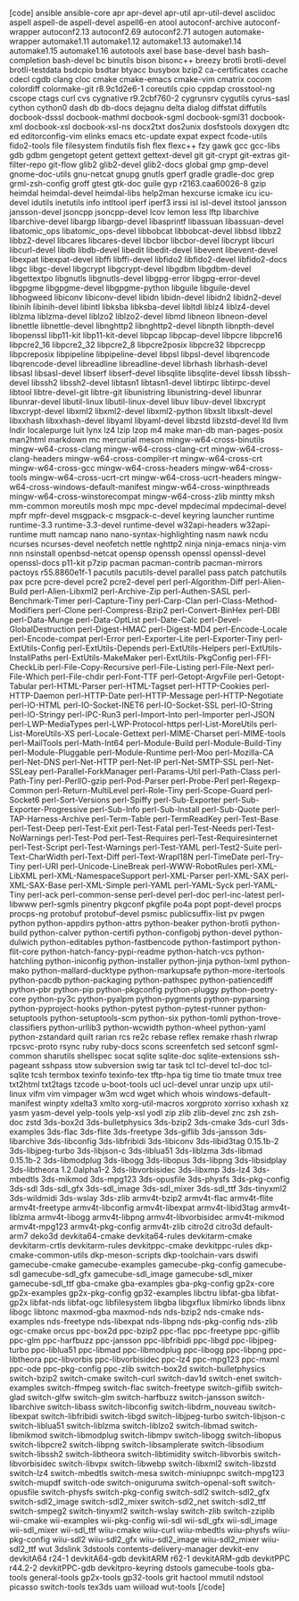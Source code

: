 [code] ansible    ansible-core    apr    apr-devel    apr-util    apr-util-devel    asciidoc    aspell    aspell-de    aspell-devel    aspell6-en    atool    autoconf-archive    autoconf-wrapper    autoconf2.13    autoconf2.69    autoconf2.71    autogen    automake-wrapper    automake1.11    automake1.12    automake1.13    automake1.14    automake1.15    automake1.16    autotools    axel    base    base-devel    bash    bash-completion    bash-devel    bc    binutils    bison    bisonc++    breezy    brotli    brotli-devel    brotli-testdata    bsdcpio    bsdtar    btyacc    busybox    bzip2    ca-certificates    ccache    cdecl    cgdb    clang    cloc    cmake    cmake-emacs    cmake-vim    cmatrix    cocom    colordiff    colormake-git r8.9c1d2e6-1    coreutils    cpio    cppdap   crosstool-ng    cscope    ctags    curl    cvs    cygnative r9.2cbf760-2    cygrunsrv    cygutils    cyrus-sasl    cython    cython0   dash    db    db-docs    dejagnu    delta    dialog   diffstat    diffutils    docbook-dsssl    docbook-mathml   docbook-sgml    docbook-sgml31    docbook-xml    docbook-xsl    docbook-xsl-ns    docx2txt    dos2unix    dosfstools    doxygen    dtc    ed    editorconfig-vim    elinks    emacs    etc-update    expat    expect    fcode-utils    fido2-tools    file    filesystem    findutils    fish    flex    flexc++    fzy    gawk    gcc    gcc-libs    gdb    gdbm    gengetopt    getent    gettext    gettext-devel    git    git-crypt    git-extras    git-filter-repo    git-flow    glib2    glib2-devel    glib2-docs    global    gmp    gmp-devel    gnome-doc-utils    gnu-netcat    gnupg    gnutls    gperf    gradle    gradle-doc    grep   grml-zsh-config    groff    gtest    gtk-doc    guile    gyp r2163.caa60026-8    gzip    heimdal    heimdal-devel    heimdal-libs    help2man    hexcurse    icmake    icu    icu-devel    idutils    inetutils    info    intltool    iperf    iperf3    irssi    isl    isl-devel    itstool    jansson    jansson-devel    jsoncpp    jsoncpp-devel    lcov   lemon   less    lftp   libarchive    libarchive-devel   libargp    libargp-devel   libasprintf    libassuan    libassuan-devel   libatomic_ops   libatomic_ops-devel   libbobcat    libbobcat-devel   libbsd   libbz2    libbz2-devel   libcares   libcares-devel   libcbor    libcbor-devel   libcrypt    libcurl    libcurl-devel   libdb    libdb-devel    libedit   libedit-devel   libevent    libevent-devel   libexpat    libexpat-devel    libffi    libffi-devel    libfido2    libfido2-devel   libfido2-docs   libgc    libgc-devel   libgcrypt    libgcrypt-devel   libgdbm    libgdbm-devel   libgettextpo    libgnutls    libgnutls-devel   libgpg-error    libgpg-error-devel   libgpgme    libgpgme-devel   libgpgme-python   libguile    libguile-devel   libhogweed    libiconv    libiconv-devel    libidn    libidn-devel   libidn2    libidn2-devel   libinih    libinih-devel   libintl    libksba    libksba-devel   libltdl    liblz4    liblz4-devel   liblzma    liblzma-devel   liblzo2   liblzo2-devel   libmd   libneon   libneon-devel   libnettle    libnettle-devel   libnghttp2    libnghttp2-devel   libnpth    libnpth-devel   libopenssl    libp11-kit    libp11-kit-devel   libpcap   libpcap-devel   libpcre    libpcre16    libpcre2_16    libpcre2_32    libpcre2_8    libpcre2posix    libpcre32    libpcrecpp    libpcreposix    libpipeline    libpipeline-devel   libpsl    libpsl-devel   libqrencode   libqrencode-devel   libreadline    libreadline-devel   librhash    librhash-devel   libsasl    libsasl-devel   libserf    libserf-devel   libsqlite    libsqlite-devel    libssh    libssh-devel   libssh2    libssh2-devel   libtasn1    libtasn1-devel   libtirpc   libtirpc-devel   libtool    libtre-devel-git   libtre-git   libunistring    libunistring-devel   libunrar   libunrar-devel   libutil-linux    libutil-linux-devel    libuv    libuv-devel   libxcrypt    libxcrypt-devel    libxml2    libxml2-devel   libxml2-python    libxslt    libxslt-devel   libxxhash    libxxhash-devel   libyaml    libyaml-devel   libzstd    libzstd-devel   lld   llvm    lndir   localepurge   luit   lynx   lz4   lzip   lzop   m4    make    man-db    man-pages-posix   man2html   markdown   mc   mercurial   meson   mingw-w64-cross-binutils   mingw-w64-cross-clang   mingw-w64-cross-clang-crt   mingw-w64-cross-clang-headers   mingw-w64-cross-compiler-rt   mingw-w64-cross-crt   mingw-w64-cross-gcc   mingw-w64-cross-headers   mingw-w64-cross-tools   mingw-w64-cross-ucrt-crt   mingw-w64-cross-ucrt-headers   mingw-w64-cross-windows-default-manifest   mingw-w64-cross-winpthreads   mingw-w64-cross-winstorecompat   mingw-w64-cross-zlib   mintty   mksh   mm-common   moreutils   mosh   mpc    mpc-devel   mpdecimal    mpdecimal-devel   mpfr    mpfr-devel   msgpack-c    msgpack-c-devel   keyring   launcher    runtime    runtime-3.3   runtime-3.3-devel   runtime-devel    w32api-headers   w32api-runtime   mutt   namcap   nano    nano-syntax-highlighting   nasm   nawk   ncdu   ncurses    ncurses-devel    neofetch   nettle    nghttp2   ninja   ninja-emacs   ninja-vim   nnn   nsinstall   openbsd-netcat   opensp   openssh   openssl    openssl-devel   openssl-docs   p11-kit    p7zip    pacman    pacman-contrib    pacman-mirrors    pactoys r55.8860e1f-1    pacutils    pacutils-devel    parallel    pass    patch    patchutils    pax    pcre    pcre-devel    pcre2    pcre2-devel    perl    perl-Algorithm-Diff   perl-Alien-Build    perl-Alien-Libxml2    perl-Archive-Zip    perl-Authen-SASL    perl-Benchmark-Timer    perl-Capture-Tiny    perl-Carp-Clan    perl-Class-Method-Modifiers    perl-Clone    perl-Compress-Bzip2    perl-Convert-BinHex    perl-DBI    perl-Data-Munge    perl-Data-OptList    perl-Date-Calc    perl-Devel-GlobalDestruction    perl-Digest-HMAC    perl-Digest-MD4    perl-Encode-Locale    perl-Encode-compat    perl-Error    perl-Exporter-Lite    perl-Exporter-Tiny    perl-ExtUtils-Config    perl-ExtUtils-Depends    perl-ExtUtils-Helpers    perl-ExtUtils-InstallPaths    perl-ExtUtils-MakeMaker    perl-ExtUtils-PkgConfig    perl-FFI-CheckLib    perl-File-Copy-Recursive    perl-File-Listing    perl-File-Next    perl-File-Which    perl-File-chdir    perl-Font-TTF    perl-Getopt-ArgvFile    perl-Getopt-Tabular    perl-HTML-Parser    perl-HTML-Tagset    perl-HTTP-Cookies    perl-HTTP-Daemon    perl-HTTP-Date    perl-HTTP-Message    perl-HTTP-Negotiate    perl-IO-HTML    perl-IO-Socket-INET6    perl-IO-Socket-SSL    perl-IO-String    perl-IO-Stringy    perl-IPC-Run3    perl-Import-Into    perl-Importer    perl-JSON    perl-LWP-MediaTypes    perl-LWP-Protocol-https    perl-List-MoreUtils    perl-List-MoreUtils-XS    perl-Locale-Gettext    perl-MIME-Charset    perl-MIME-tools    perl-MailTools    perl-Math-Int64    perl-Module-Build    perl-Module-Build-Tiny    perl-Module-Pluggable    perl-Module-Runtime    perl-Moo    perl-Mozilla-CA    perl-Net-DNS    perl-Net-HTTP    perl-Net-IP    perl-Net-SMTP-SSL    perl-Net-SSLeay    perl-Parallel-ForkManager    perl-Params-Util    perl-Path-Class    perl-Path-Tiny    perl-PerlIO-gzip    perl-Pod-Parser    perl-Probe-Perl    perl-Regexp-Common    perl-Return-MultiLevel    perl-Role-Tiny    perl-Scope-Guard    perl-Socket6    perl-Sort-Versions    perl-Spiffy    perl-Sub-Exporter    perl-Sub-Exporter-Progressive    perl-Sub-Info    perl-Sub-Install    perl-Sub-Quote    perl-TAP-Harness-Archive    perl-Term-Table    perl-TermReadKey    perl-Test-Base    perl-Test-Deep    perl-Test-Exit    perl-Test-Fatal    perl-Test-Needs    perl-Test-NoWarnings    perl-Test-Pod    perl-Test-Requires    perl-Test-Requiresinternet    perl-Test-Script    perl-Test-Warnings    perl-Test-YAML    perl-Test2-Suite    perl-Text-CharWidth    perl-Text-Diff    perl-Text-WrapI18N    perl-TimeDate    perl-Try-Tiny    perl-URI    perl-Unicode-LineBreak    perl-WWW-RobotRules    perl-XML-LibXML    perl-XML-NamespaceSupport    perl-XML-Parser    perl-XML-SAX    perl-XML-SAX-Base    perl-XML-Simple    perl-YAML    perl-YAML-Syck    perl-YAML-Tiny    perl-ack    perl-common-sense    perl-devel    perl-doc    perl-inc-latest    perl-libwww    perl-sgmls   pinentry    pkgconf    pkgfile    po4a    popt    popt-devel    procps   procps-ng    protobuf    protobuf-devel    psmisc    publicsuffix-list   pv    pwgen    python    python-appdirs    python-attrs    python-beaker    python-brotli    python-build    python-calver    python-certifi    python-configobj    python-devel    python-dulwich    python-editables    python-fastbencode    python-fastimport    python-flit-core    python-hatch-fancy-pypi-readme    python-hatch-vcs    python-hatchling    python-iniconfig    python-installer    python-jinja    python-lxml    python-mako    python-mallard-ducktype    python-markupsafe    python-more-itertools    python-pacdb    python-packaging    python-pathspec    python-patiencediff    python-pbr    python-pip    python-pkgconfig    python-pluggy    python-poetry-core    python-py3c    python-pyalpm    python-pygments    python-pyparsing    python-pyproject-hooks    python-pytest    python-pytest-runner    python-setuptools    python-setuptools-scm    python-six    python-tomli    python-trove-classifiers    python-urllib3    python-wcwidth    python-wheel    python-yaml    python-zstandard    quilt    rarian    rcs    re2c    rebase    reflex    remake   rhash    rlwrap    rpcsvc-proto    rsync    ruby    ruby-docs    scons    screenfetch    sed    setconf    sgml-common    sharutils    shellspec    socat    sqlite    sqlite-doc    sqlite-extensions    ssh-pageant   sshpass    stow    subversion    swig    tar    task    tcl    tcl-devel    tcl-doc    tcl-sqlite    tcsh    termbox    texinfo    texinfo-tex    tftp-hpa    tig    time    tio    tmate    tmux   tree    txt2html    txt2tags    tzcode   u-boot-tools    ucl    ucl-devel    unrar    unzip    upx    util-linux    vifm    vim    vimpager    w3m   wcd    wget    which    whois    windows-default-manifest    winpty    xdelta3    xmlto    xorg-util-macros    xorgproto    xorriso    xxhash    xz    yasm    yasm-devel    yelp-tools    yelp-xsl    yodl    zip    zlib    zlib-devel    znc    zsh    zsh-doc    zstd    3ds-box2d    3ds-bulletphysics    3ds-bzip2    3ds-cmake    3ds-curl    3ds-examples    3ds-flac    3ds-flite    3ds-freetype    3ds-giflib    3ds-jansson    3ds-libarchive    3ds-libconfig    3ds-libfribidi    3ds-libiconv    3ds-libid3tag 0.15.1b-2    3ds-libjpeg-turbo    3ds-libjson-c    3ds-liblua51    3ds-liblzma    3ds-libmad 0.15.1b-2    3ds-libmodplug    3ds-libogg    3ds-libopus    3ds-libpng    3ds-libsidplay    3ds-libtheora 1.2.0alpha1-2    3ds-libvorbisidec    3ds-libxmp    3ds-lz4    3ds-mbedtls    3ds-mikmod    3ds-mpg123    3ds-opusfile    3ds-physfs    3ds-pkg-config    3ds-sdl    3ds-sdl_gfx    3ds-sdl_image    3ds-sdl_mixer    3ds-sdl_ttf    3ds-tinyxml2    3ds-wildmidi    3ds-wslay    3ds-zlib    armv4t-bzip2    armv4t-flac    armv4t-flite    armv4t-freetype    armv4t-libconfig    armv4t-libexpat    armv4t-libid3tag   armv4t-liblzma    armv4t-libogg    armv4t-libpng    armv4t-libvorbisidec    armv4t-mikmod    armv4t-mpg123    armv4t-pkg-config    armv4t-zlib    citro2d    citro3d    default-arm7    deko3d    devkita64-cmake    devkita64-rules    devkitarm-cmake    devkitarm-crtls    devkitarm-rules    devkitppc-cmake    devkitppc-rules    dkp-cmake-common-utils    dkp-meson-scripts    dkp-toolchain-vars    dswifi    gamecube-cmake    gamecube-examples    gamecube-pkg-config    gamecube-sdl    gamecube-sdl_gfx    gamecube-sdl_image    gamecube-sdl_mixer    gamecube-sdl_ttf    gba-cmake    gba-examples    gba-pkg-config    gp2x-core    gp2x-examples    gp2x-pkg-config    gp32-examples    libctru    libfat-gba    libfat-gp2x    libfat-nds    libfat-ogc    libfilesystem    libgba    libgxflux    libmirko    libnds    libnx    libogc    libtonc    maxmod-gba    maxmod-nds    nds-bzip2    nds-cmake    nds-examples    nds-freetype    nds-libexpat    nds-libpng    nds-pkg-config    nds-zlib    ogc-cmake    orcus    ppc-box2d    ppc-bzip2    ppc-flac    ppc-freetype    ppc-giflib    ppc-glm    ppc-harfbuzz    ppc-jansson    ppc-libfribidi    ppc-libgd    ppc-libjpeg-turbo    ppc-liblua51    ppc-libmad   ppc-libmodplug    ppc-libogg    ppc-libpng    ppc-libtheora   ppc-libvorbis    ppc-libvorbisidec    ppc-lz4    ppc-mpg123    ppc-mxml    ppc-ode    ppc-pkg-config    ppc-zlib    switch-box2d    switch-bulletphysics    switch-bzip2    switch-cmake    switch-curl    switch-dav1d    switch-enet    switch-examples    switch-ffmpeg    switch-flac    switch-freetype    switch-giflib    switch-glad    switch-glfw    switch-glm    switch-harfbuzz    switch-jansson    switch-libarchive    switch-libass    switch-libconfig    switch-libdrm_nouveau    switch-libexpat    switch-libfribidi    switch-libgd    switch-libjpeg-turbo    switch-libjson-c    switch-liblua51    switch-liblzma    switch-liblzo2    switch-libmad   switch-libmikmod    switch-libmodplug    switch-libmpv    switch-libogg    switch-libopus    switch-libpcre2    switch-libpng    switch-libsamplerate    switch-libsodium    switch-libssh2    switch-libtheora   switch-libtimidity    switch-libvorbis    switch-libvorbisidec    switch-libvpx    switch-libwebp    switch-libxml2    switch-libzstd    switch-lz4    switch-mbedtls    switch-mesa    switch-miniupnpc    switch-mpg123    switch-mupdf    switch-ode    switch-oniguruma    switch-openal-soft    switch-opusfile    switch-physfs    switch-pkg-config    switch-sdl2    switch-sdl2_gfx    switch-sdl2_image    switch-sdl2_mixer    switch-sdl2_net    switch-sdl2_ttf    switch-smpeg2    switch-tinyxml2    switch-wslay    switch-zlib    switch-zziplib    wii-cmake    wii-examples    wii-pkg-config    wii-sdl    wii-sdl_gfx    wii-sdl_image    wii-sdl_mixer    wii-sdl_ttf    wiiu-cmake    wiiu-curl    wiiu-mbedtls    wiiu-physfs    wiiu-pkg-config    wiiu-sdl2    wiiu-sdl2_gfx    wiiu-sdl2_image    wiiu-sdl2_mixer    wiiu-sdl2_ttf    wut    3dslink    3dstools    contents-delivery-manager    devkit-env    devkitA64 r24-1    devkitA64-gdb    devkitARM r62-1    devkitARM-gdb    devkitPPC r44.2-2    devkitPPC-gdb    devkitpro-keyring    dstools    gamecube-tools    gba-tools    general-tools    gp2x-tools    gp32-tools    grit    hactool    mmutil    ndstool    picasso    switch-tools    tex3ds    uam    wiiload    wut-tools   [/code]
